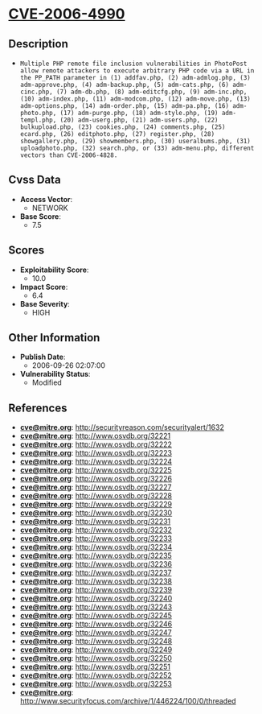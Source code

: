 
# [CVE-2006-4990](http://securityreason.com/securityalert/1632)

## Description

- `Multiple PHP remote file inclusion vulnerabilities in PhotoPost allow remote attackers to execute arbitrary PHP code via a URL in the PP_PATH parameter in (1) addfav.php, (2) adm-admlog.php, (3) adm-approve.php, (4) adm-backup.php, (5) adm-cats.php, (6) adm-cinc.php, (7) adm-db.php, (8) adm-editcfg.php, (9) adm-inc.php, (10) adm-index.php, (11) adm-modcom.php, (12) adm-move.php, (13) adm-options.php, (14) adm-order.php, (15) adm-pa.php, (16) adm-photo.php, (17) adm-purge.php, (18) adm-style.php, (19) adm-templ.php, (20) adm-userg.php, (21) adm-users.php, (22) bulkupload.php, (23) cookies.php, (24) comments.php, (25) ecard.php, (26) editphoto.php, (27) register.php, (28) showgallery.php, (29) showmembers.php, (30) useralbums.php, (31) uploadphoto.php, (32) search.php, or (33) adm-menu.php, different vectors than CVE-2006-4828.`

## Cvss Data

- **Access Vector**:
  - NETWORK
- **Base Score**:
  - 7.5

## Scores

- **Exploitability Score**:
  - 10.0
- **Impact Score**:
  - 6.4
- **Base Severity**:
  - HIGH

## Other Information

- **Publish Date**:
  - 2006-09-26 02:07:00
- **Vulnerability Status**:
  - Modified

## References

- **cve@mitre.org**: http://securityreason.com/securityalert/1632
- **cve@mitre.org**: http://www.osvdb.org/32221
- **cve@mitre.org**: http://www.osvdb.org/32222
- **cve@mitre.org**: http://www.osvdb.org/32223
- **cve@mitre.org**: http://www.osvdb.org/32224
- **cve@mitre.org**: http://www.osvdb.org/32225
- **cve@mitre.org**: http://www.osvdb.org/32226
- **cve@mitre.org**: http://www.osvdb.org/32227
- **cve@mitre.org**: http://www.osvdb.org/32228
- **cve@mitre.org**: http://www.osvdb.org/32229
- **cve@mitre.org**: http://www.osvdb.org/32230
- **cve@mitre.org**: http://www.osvdb.org/32231
- **cve@mitre.org**: http://www.osvdb.org/32232
- **cve@mitre.org**: http://www.osvdb.org/32233
- **cve@mitre.org**: http://www.osvdb.org/32234
- **cve@mitre.org**: http://www.osvdb.org/32235
- **cve@mitre.org**: http://www.osvdb.org/32236
- **cve@mitre.org**: http://www.osvdb.org/32237
- **cve@mitre.org**: http://www.osvdb.org/32238
- **cve@mitre.org**: http://www.osvdb.org/32239
- **cve@mitre.org**: http://www.osvdb.org/32240
- **cve@mitre.org**: http://www.osvdb.org/32243
- **cve@mitre.org**: http://www.osvdb.org/32245
- **cve@mitre.org**: http://www.osvdb.org/32246
- **cve@mitre.org**: http://www.osvdb.org/32247
- **cve@mitre.org**: http://www.osvdb.org/32248
- **cve@mitre.org**: http://www.osvdb.org/32249
- **cve@mitre.org**: http://www.osvdb.org/32250
- **cve@mitre.org**: http://www.osvdb.org/32251
- **cve@mitre.org**: http://www.osvdb.org/32252
- **cve@mitre.org**: http://www.osvdb.org/32253
- **cve@mitre.org**: http://www.securityfocus.com/archive/1/446224/100/0/threaded
